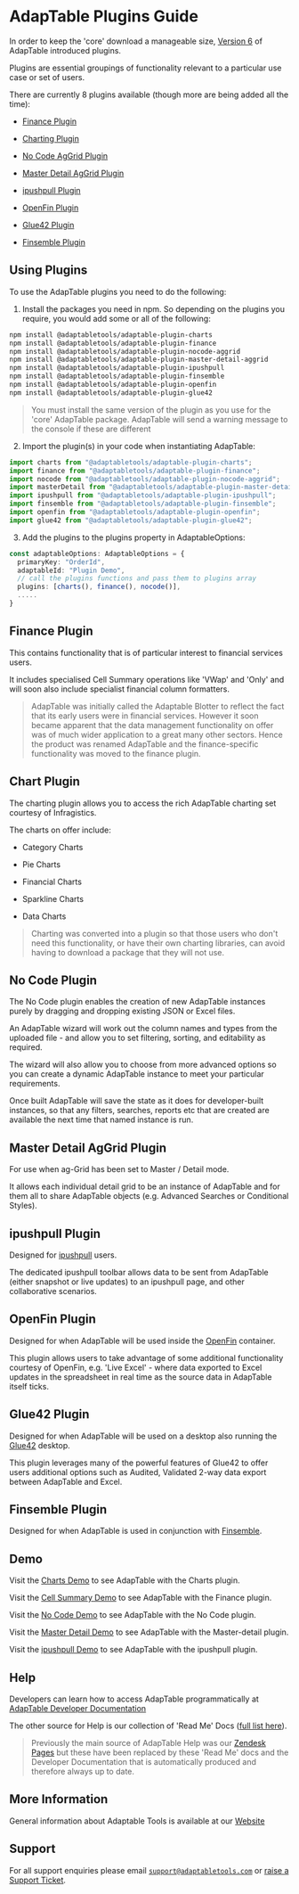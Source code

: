 # AdapTable Plugins Guide

In order to keep the 'core' download a manageable size, [Version 6](./adaptable/readme/upgrade-guides/upgrade-guide-v7.md) of AdapTable introduced plugins. 

Plugins are essential groupings of functionality relevant to a particular use case or set of users.

There are currently 8 plugins available (though more are being added all the time):

- [Finance Plugin](./finance)

- [Charting Plugin](./charts)

- [No Code AgGrid Plugin](./nocode-aggrid)

- [Master Detail AgGrid Plugin](./master-detail-aggrid)

- [ipushpull Plugin](./ipushpull)

- [OpenFin Plugin](./openfin)

- [Glue42 Plugin](./glue42)

- [Finsemble Plugin](./finsemble)


## Using Plugins

To use the AdapTable plugins you need to do the following:

1. Install the packages you need in npm. So depending on the plugins you require, you would add some or all of the following:

  ```sh
  npm install @adaptabletools/adaptable-plugin-charts
  npm install @adaptabletools/adaptable-plugin-finance
  npm install @adaptabletools/adaptable-plugin-nocode-aggrid
  npm install @adaptabletools/adaptable-plugin-master-detail-aggrid
  npm install @adaptabletools/adaptable-plugin-ipushpull
  npm install @adaptabletools/adaptable-plugin-finsemble
  npm install @adaptabletools/adaptable-plugin-openfin
  npm install @adaptabletools/adaptable-plugin-glue42
  ```

  > You must install the same version of the plugin as you use for the 'core' AdapTable package.  AdapTable will send a warning message to the console if these are different

2. Import the plugin(s) in your code when instantiating AdapTable:

  ```ts
  import charts from "@adaptabletools/adaptable-plugin-charts";
  import finance from "@adaptabletools/adaptable-plugin-finance";
  import nocode from "@adaptabletools/adaptable-plugin-nocode-aggrid";
  import masterDetail from "@adaptabletools/adaptable-plugin-master-detail-aggrid";
  import ipushpull from "@adaptabletools/adaptable-plugin-ipushpull";
  import finsemble from "@adaptabletools/adaptable-plugin-finsemble";
  import openfin from "@adaptabletools/adaptable-plugin-openfin";
  import glue42 from "@adaptabletools/adaptable-plugin-glue42";
  ```

3. Add the plugins to the plugins property in AdaptableOptions:

```ts
const adaptableOptions: AdaptableOptions = {
  primaryKey: "OrderId",
  adaptableId: "Plugin Demo",
  // call the plugins functions and pass them to plugins array
  plugins: [charts(), finance(), nocode()],
  .....
}
```

## Finance Plugin

This contains functionality that is of particular interest to financial services users.

It includes specialised Cell Summary operations like 'VWap' and 'Only' and will soon also include specialist financial column formatters.

> AdapTable was initially called the Adaptable Blotter to reflect the fact that its early users were in financial services. However it soon became apparent that the data management functionality on offer was of much wider application to a great many other sectors.  Hence the product was renamed AdapTable and the finance-specific functionality was moved to the finance plugin.

## Chart Plugin

The charting plugin allows you to access the rich AdapTable charting set courtesy of Infragistics.

The charts on offer include:

- Category Charts

- Pie Charts

- Financial Charts

- Sparkline Charts

- Data Charts

> Charting was converted into a plugin so that those users who don't need this functionality, or have their own charting libraries, can avoid having to download a package that they will not use.

## No Code Plugin

The No Code plugin enables the creation of new AdapTable instances purely by dragging and dropping existing JSON or Excel files.

An AdapTable wizard will work out the column names and types from the uploaded file - and allow you to set filtering, sorting, and editability as required.

The wizard will also allow you to choose from more advanced options so you can create a dynamic AdapTable instance to meet your particular requirements.

Once built AdapTable will save the state as it does for developer-built instances, so that any filters, searches, reports etc that are created are available the next time that named instance is run.

## Master Detail AgGrid Plugin

For use when ag-Grid has been set to Master / Detail mode.

It allows each individual detail grid to be an instance of AdapTable and for them all to share AdapTable objects (e.g. Advanced Searches or Conditional Styles).

## ipushpull Plugin

Designed for [ipushpull](https://www.ipushpull.com) users.  

The dedicated ipushpull toolbar allows data to be sent from AdapTable (either snapshot or live updates) to an ipushpull page, and other collaborative scenarios.

## OpenFin Plugin

Designed for when AdapTable will be used inside the [OpenFin](https://openfin.co/) container.

This plugin allows users to take advantage of some additional functionality courtesy of OpenFin, e.g. 'Live Excel' - where data exported to Excel updates in the spreadsheet in real time as the source data in AdapTable itself ticks.

## Glue42 Plugin

Designed for when AdapTable will be used on a desktop also running the [Glue42](https://glue42.com/) desktop.

This plugin leverages many of the powerful features of Glue42 to offer users additional options such as Audited, Validated 2-way data export between AdapTable and Excel.  

## Finsemble Plugin

Designed for when AdapTable is used in conjunction with [Finsemble](https://www.chartiq.com/finsemble/).

## Demo

Visit the [Charts Demo](https://demo.adaptabletools.com/charts) to see AdapTable with the Charts plugin.

Visit the [Cell Summary Demo](https://demo.adaptabletools.com/gridmanagement/aggridcellsummarydemo) to see AdapTable with the Finance plugin.

Visit the [No Code Demo](https://demo.adaptabletools.com/admin/aggridnocodedemo) to see AdapTable with the No Code plugin.

Visit the [Master Detail Demo](https://demo.adaptabletools.com/aggridfeatures/aggridmasterdetaildemo) to see AdapTable with the Master-detail plugin.

Visit the [ipushpull Demo](https://demo.adaptabletools.com/partners/ipushpulldemo) to see AdapTable with the ipushpull plugin.

## Help

Developers can learn how to access AdapTable programmatically at [AdapTable Developer Documentation](https://api.adaptabletools.com) 

The other source for Help is our collection of 'Read Me' Docs ([full list here](https://github.com/AdaptableTools/adaptable/blob/master/packages/adaptable/readme/readme-list.md)).

> Previously the main source of AdapTable Help was our [Zendesk Pages](https://adaptabletools.zendesk.com/hc/en-us/articles/360007083017-Help-) but these have been replaced by these 'Read Me' docs and the Developer Documentation that is automatically produced and therefore always up to date.

## More Information

General information about Adaptable Tools is available at our [Website](http://www.adaptabletools.com) 

## Support

For all support enquiries please email [`support@adaptabletools.com`](mailto:support@adaptabletools.com) or [raise a Support Ticket](https://adaptabletools.zendesk.com/hc/en-us/requests/new).
